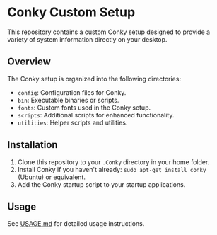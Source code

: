 # Conky Custom Setup

This repository contains a custom Conky setup designed to provide a variety of system information directly on your desktop.

## Overview

The Conky setup is organized into the following directories:

- `config`: Configuration files for Conky.
- `bin`: Executable binaries or scripts.
- `fonts`: Custom fonts used in the Conky setup.
- `scripts`: Additional scripts for enhanced functionality.
- `utilities`: Helper scripts and utilities.

## Installation

1. Clone this repository to your `.Conky` directory in your home folder.
2. Install Conky if you haven't already: `sudo apt-get install conky` (Ubuntu) or equivalent.
3. Add the Conky startup script to your startup applications.

## Usage

See [USAGE.md](USAGE.md) for detailed usage instructions.

